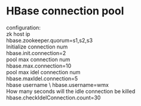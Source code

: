 # HBase connection pool
configuration: \
zk host ip \
hbase.zookeeper.quorum=s1,s2,s3 \
Initialize connection num \
hbase.init.connection=2 \
pool max connection num \
hbase.max.connection=10 \
pool max idel connection num \
hbase.maxIdel.connection=5 \
hbase username \ 
hbase.username=wmx \
How many seconds will the idle connection be killed \
hbase.checkIdelConnection.count=30